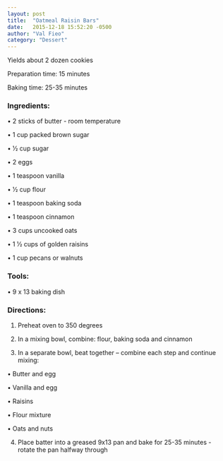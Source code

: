 ```yaml
---
layout: post
title:  "Oatmeal Raisin Bars"
date:   2015-12-18 15:52:20 -0500
author: "Val Fieo"
category: "Dessert"
---
```

Yields about 2 dozen cookies 

Preparation time: 15 minutes 

Baking time: 25-35 minutes

### Ingredients:

• 2 sticks of butter - room temperature

• 1 cup packed brown sugar

• 1⁄2 cup sugar

• 2 eggs

• 1 teaspoon vanilla

• 1⁄2 cup flour

• 1 teaspoon baking soda

• 1 teaspoon cinnamon

• 3 cups uncooked oats

• 1 1⁄2 cups of golden raisins 

• 1 cup pecans or walnuts

### Tools:

• 9 x 13 baking dish

### Directions:

1. Preheat oven to 350 degrees

2. In a mixing bowl, combine: flour, baking soda and cinnamon

3. In a separate bowl, beat together – combine each step and continue mixing:

• Butter and egg

• Vanilla and egg

• Raisins

• Flour mixture

• Oats and nuts

4. Place batter into a greased 9x13 pan and bake for 25-35 minutes - rotate the pan halfway through

